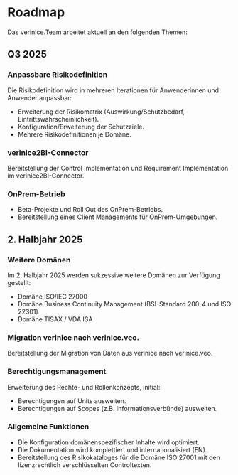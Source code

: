 <!-- © 2024 The Project Contributors - see AUTHORS.txt -->
# Roadmap

Das verinice.Team arbeitet aktuell an den folgenden Themen:

## Q3 2025

### Anpassbare Risikodefinition

Die Risikodefinition wird in mehreren Iterationen für Anwenderinnen und Anwender anpassbar:

- Erweiterung der Risikomatrix (Auswirkung/Schutzbedarf, Eintrittswahrscheinlichkeit). <!-- &53 -->
- Konfiguration/Erweiterung der Schutzziele. <!-- &54 -->
- Mehrere Risikodefinitionen je Domäne. <!-- &55 -->

### verinice2BI-Connector<!-- &169 -->

Bereitstellung der Control Implementation und Requirement Implementation im verinice2BI-Connector.

### OnPrem-Betrieb

- Beta-Projekte und Roll Out des OnPrem-Betriebs.
- Bereitstellung eines Client Managements für OnPrem-Umgebungen. <!-- &172 -->

## 2. Halbjahr 2025

### Weitere Domänen

Im 2. Halbjahr 2025 werden sukzessive weitere Domänen zur Verfügung gestellt:

- Domäne ISO/IEC 27000
- Domäne Business Continuity Management (BSI-Standard 200-4 und ISO 22301)
- Domäne TISAX / VDA ISA

### Migration verinice nach verinice.veo.

Bereitstellung der Migration von Daten aus verinice nach verinice.veo.

### Berechtigungsmanagement

Erweiterung des Rechte- und Rollenkonzepts, initial:
- Berechtigungen auf Units ausweiten. <!-- &177 -->
- Berechtigungen auf Scopes (z.B. Informationsverbünde) ausweiten. <!-- &178 -->

### Allgemeine Funktionen

- Die Konfiguration domänenspezifischer Inhalte wird optimiert.
- Die Dokumentation wird komplettiert und internationalisiert (EN). <!-- &166, &167, &144 -->
- Bereitstellung des Risikokataloges für die Domäne ISO 27001 mit den lizenzrechtlich verschlüsselten Controltexten.
